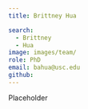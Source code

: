 ```yaml
---
title: Brittney Hua

search:
  - Brittney 
  - Hua
image: images/team/
role: PhD
email: bahua@usc.edu
github: 
---
```


Placeholder

